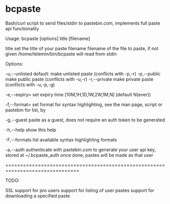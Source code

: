 bcpaste
=======

Bash/curl script to send files/stdin to pastebin.com, 
implements full paste api functionality


Usage: bcpaste [options] title [filename]

  title           set the title of your paste
  filename        filename of the file to paste, if not given
                  /home/telemin/bin/bcpaste will read from stdin

Options:
  
  -u,--unlisted   default: make unlisted paste (conflicts with -p,-r)
  -p,--public     make public paste (conflicts with -u,-r)
  -r,--private    make private paste (conflicts with -u,-p,-g)

  -e,--expiry=    set expiry time [10M,1H,1D,1W,2W,1M,N]
                  (default N(ever))

  -f,--format=    set format for syntax highlighting, see the 
                  man page, script or pastebin for list, by

  -g,--guest      paste as a guest, does not require an auth
                  token to be generated

  -h,--help       show this help

  -F,--formats    list available syntax highlighting formats

  -a,--auth       authenticate with pastebin.com to generate
                  your user api key, stored at ~/.bcpaste_auth
                  once done, pastes will be made as that user

===============================================================================

TODO:

SSL support for pro users
support for listing of user pastes
support for downloading a specified paste

